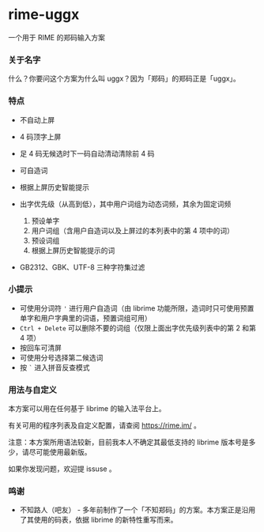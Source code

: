 # rime-uggx
一个用于 RIME 的郑码输入方案

### 关于名字
什么？你要问这个方案为什么叫 uggx？因为「郑码」的郑码正是「uggx」。

### 特点
+ 不自动上屏
+ 4 码顶字上屏
+ 足 4 码无候选时下一码自动清动清除前 4 码
+ 可自造词
+ 根据上屏历史智能提示
+ 出字优先级（从高到低），其中用户词组为动态词频，其余为固定词频

    1. 预设单字
    2. 用户词组（含用户自造词以及上屏过的本列表中的第 4 项中的词）
    3. 预设词组
    4. 根据上屏历史智能提示的词

+ GB2312、GBK、UTF-8 三种字符集过滤

### 小提示
+ 可使用分词符 `'` 进行用户自造词（由 librime 功能所限，造词时只可使用预置单字和用户字典里的词语，预置词组可用）
+ `Ctrl + Delete` 可以删除不要的词组（仅限上面出字优先级列表中的第 2 和第 4 项）
+ 按回车可清屏
+ 可使用分号选择第二候选词
+ 按 `` ` `` 进入拼音反查模式

### 用法与自定义
本方案可以用在任何基于 librime 的输入法平台上。

有关可用的程序列表及自定义配置，请查阅 https://rime.im/ 。

注意：本方案所用语法较新，目前我本人不确定其最低支持的 librime 版本号是多少，请尽可能使用最新版。

如果你发现问题，欢迎提 issuse 。

### 鸣谢
+ 不知路人（吧友） - 多年前制作了一个「不知郑码」的方案。本方案正是沿用了其使用的码表，依据 librime 的新特性重写而来。
